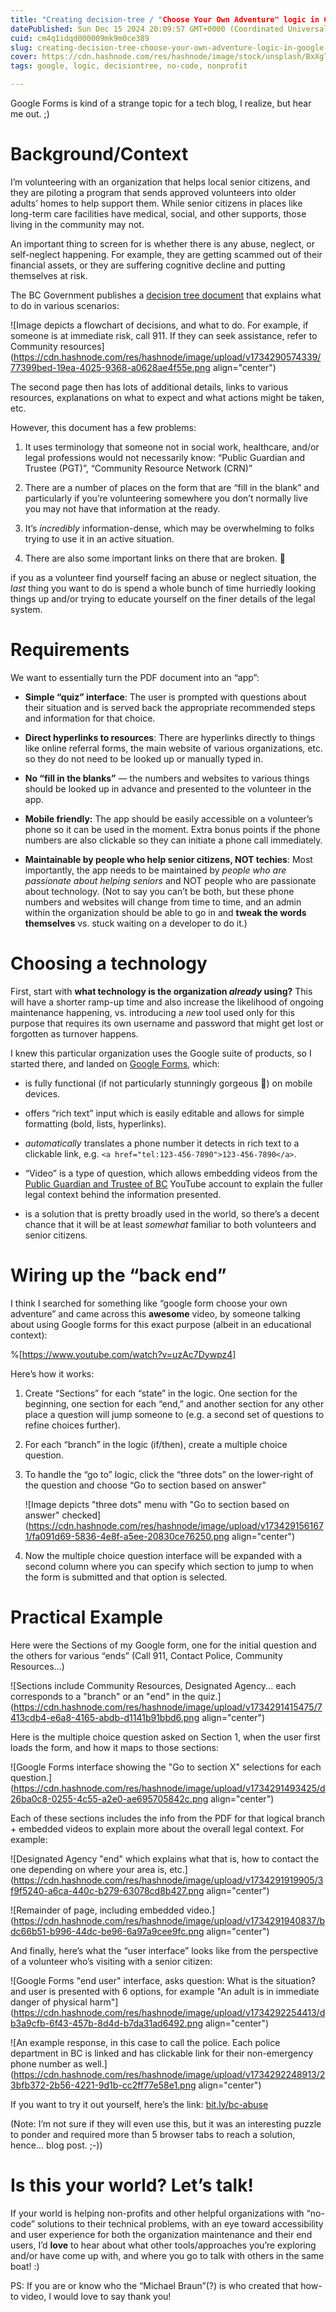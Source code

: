 ```yaml
---
title: "Creating decision-tree / "Choose Your Own Adventure" logic in Google Forms"
datePublished: Sun Dec 15 2024 20:09:57 GMT+0000 (Coordinated Universal Time)
cuid: cm4q1idqd000009mk9m0ce389
slug: creating-decision-tree-choose-your-own-adventure-logic-in-google-forms
cover: https://cdn.hashnode.com/res/hashnode/image/stock/unsplash/BxXgTQEw1M4/upload/019cc34848cab9a27466709322a64732.jpeg
tags: google, logic, decisiontree, no-code, nonprofit

---
```


Google Forms is kind of a strange topic for a tech blog, I realize, but hear me out. ;)

# **Background/Context**

I’m volunteering with an organization that helps local senior citizens, and they are piloting a program that sends approved volunteers into older adults’ homes to help support them. While senior citizens in places like long-term care facilities have medical, social, and other supports, those living in the community may not.

An important thing to screen for is whether there is any abuse, neglect, or self-neglect happening. For example, they are getting scammed out of their financial assets, or they are suffering cognitive decline and putting themselves at risk.

The BC Government publishes a [decision tree document](https://www.trustee.bc.ca/sites/default/files/2024-05/decision-tree.pdf) that explains what to do in various scenarios:

![Image depicts a flowchart of decisions, and what to do. For example, if someone is at immediate risk, call 911. If they can seek assistance, refer to Community resources](https://cdn.hashnode.com/res/hashnode/image/upload/v1734290574339/77399bed-19ea-4025-9368-a0628ae4f55e.png align="center")

The second page then has lots of additional details, links to various resources, explanations on what to expect and what actions might be taken, etc.

However, this document has a few problems:

1. It uses terminology that someone not in social work, healthcare, and/or legal professions would not necessarily know: “Public Guardian and Trustee (PGT)”, “Community Resource Network (CRN)”
    
2. There are a number of places on the form that are “fill in the blank” and particularly if you’re volunteering somewhere you don’t normally live you may not have that information at the ready.
    
3. It’s *incredibly* information-dense, which may be overwhelming to folks trying to use it in an active situation.
    
4. There are also some important links on there that are broken. 😬
    

if you as a volunteer find yourself facing an abuse or neglect situation, the *last* thing you want to do is spend a whole bunch of time hurriedly looking things up and/or trying to educate yourself on the finer details of the legal system.

# Requirements

We want to essentially turn the PDF document into an “app”:

* **Simple “quiz” interface**: The user is prompted with questions about their situation and is served back the appropriate recommended steps and information for that choice.
    
* **Direct hyperlinks to resources**: There are hyperlinks directly to things like online referral forms, the main website of various organizations, etc. so they do not need to be looked up or manually typed in.
    
* **No “fill in the blanks”** — the numbers and websites to various things should be looked up in advance and presented to the volunteer in the app.
    
* **Mobile friendly:** The app should be easily accessible on a volunteer’s phone so it can be used in the moment. Extra bonus points if the phone numbers are also clickable so they can initiate a phone call immediately.
    
* **Maintainable by people who help senior citizens, NOT techies**: Most importantly, the app needs to be maintained by *people who are passionate about helping seniors* and NOT people who are passionate about technology. (Not to say you can’t be both, but these phone numbers and websites will change from time to time, and an admin within the organization should be able to go in and **tweak the words themselves** vs. stuck waiting on a developer to do it.)
    

# Choosing a technology

First, start with **what technology is the organization *already* using?** This will have a shorter ramp-up time and also increase the likelihood of ongoing maintenance happening, vs. introducing a *new* tool used only for this purpose that requires its own username and password that might get lost or forgotten as turnover happens.

I knew this particular organization uses the Google suite of products, so I started there, and landed on [Google Forms](https://www.google.ca/forms/about/), which:

* is fully functional (if not particularly stunningly gorgeous 🤣) on mobile devices.
    
* offers “rich text” input which is easily editable and allows for simple formatting (bold, lists, hyperlinks).
    
* *automatically* translates a phone number it detects in rich text to a clickable link, e.g. `<a href="tel:123-456-7890">123-456-7890</a>`.
    
* “Video” is a type of question, which allows embedding videos from the [Public Guardian and Trustee of BC](https://www.youtube.com/@pgtbc) YouTube account to explain the fuller legal context behind the information presented.
    
* is a solution that is pretty broadly used in the world, so there’s a decent chance that it will be at least *somewhat* familiar to both volunteers and senior citizens.
    

# Wiring up the “back end”

I think I searched for something like “google form choose your own adventure” and came across this **awesome** video, by someone talking about using Google forms for this exact purpose (albeit in an educational context):

%[https://www.youtube.com/watch?v=uzAc7Dywpz4] 

Here’s how it works:

1. Create “Sections” for each “state” in the logic. One section for the beginning, one section for each “end,” and another section for any other place a question will jump someone to (e.g. a second set of questions to refine choices further).
    
2. For each “branch” in the logic (if/then), create a multiple choice question.
    
3. To handle the “go to” logic, click the “three dots” on the lower-right of the question and choose “Go to section based on answer”
    
    ![Image depicts "three dots" menu with "Go to section based on answer" checked](https://cdn.hashnode.com/res/hashnode/image/upload/v1734291561671/fa091d69-5836-4e8f-a5ee-20830ce76250.png align="center")
    
4. Now the multiple choice question interface will be expanded with a second column where you can specify which section to jump to when the form is submitted and that option is selected.
    

# Practical Example

Here were the Sections of my Google form, one for the initial question and the others for various “ends” (Call 911, Contact Police, Community Resources…)

![Sections include Community Resources, Designated Agency... each corresponds to a "branch" or an "end" in the quiz.](https://cdn.hashnode.com/res/hashnode/image/upload/v1734291415475/7413cdb4-e6a8-4165-abdb-d1141b91bbd6.png align="center")

Here is the multiple choice question asked on Section 1, when the user first loads the form, and how it maps to those sections:

![Google Forms interface showing the "Go to section X" selections for each question.](https://cdn.hashnode.com/res/hashnode/image/upload/v1734291493425/d26ba0c8-0255-4c55-a2e0-ae695705842c.png align="center")

Each of these sections includes the info from the PDF for that logical branch + embedded videos to explain more about the overall legal context. For example:

![Designated Agency "end" which explains what that is, how to contact the one depending on where your area is, etc.](https://cdn.hashnode.com/res/hashnode/image/upload/v1734291919905/3f9f5240-a6ca-440c-b279-63078cd8b427.png align="center")

![Remainder of page, including embedded video.](https://cdn.hashnode.com/res/hashnode/image/upload/v1734291940837/bdc66b51-b996-44dc-be96-6a97a9cee9fc.png align="center")

And finally, here’s what the “user interface” looks like from the perspective of a volunteer who’s visiting with a senior citizen:

![Google Forms "end user" interface, asks question: What is the situation? and user is presented with 6 options, for example "An adult is in immediate danger of physical harm"](https://cdn.hashnode.com/res/hashnode/image/upload/v1734292254413/db3a9cfb-6f43-457b-8d4d-b7da31ad6492.png align="center")

![An example response, in this case to call the police. Each police department in BC is linked and has clickable link for their non-emergency phone number as well.](https://cdn.hashnode.com/res/hashnode/image/upload/v1734292248913/23bfb372-2b56-4221-9d1b-cc2ff77e58e1.png align="center")

If you want to try it out yourself, here’s the link: [bit.ly/bc-abuse](http://bit.ly/bc-abuse)

(Note: I’m not sure if they will even use this, but it was an interesting puzzle to ponder and required more than 5 browser tabs to reach a solution, hence… blog post. ;-))

# Is this your world? Let’s talk!

If your world is helping non-profits and other helpful organizations with “no-code” solutions to their technical problems, with an eye toward accessibility and user experience for both the organization maintenance and their end users, I’d **love** to hear about what other tools/approaches you’re exploring and/or have come up with, and where you go to talk with others in the same boat! :)

PS: If you are or know who the “Michael Braun”(?) is who created that how-to video, I would love to say thank you!